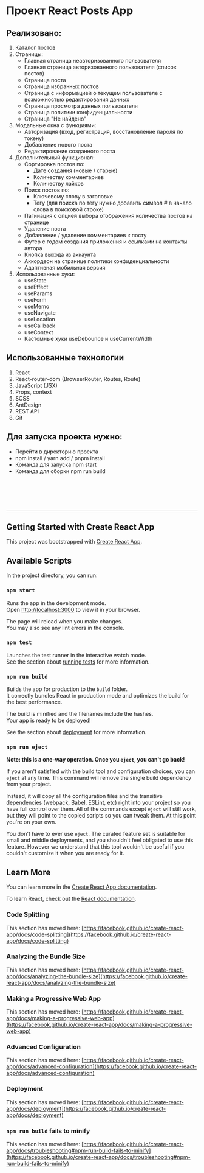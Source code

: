 # Проект React Posts App

## Реализовано:
1. Каталог постов
2. Страницы:
    - Главная страница неавторизованного пользователя
    - Главная страница авторизованного пользователя (список постов)
    - Страница поста
    - Страница избранных постов
    - Страница с информацией о текущем пользователе с возможностью редактирования данных
    - Страница просмотра данных пользователя
    - Страница политики конфиденциальности
    - Страница "Не найдено"
3. Модальные окна с функциями:
    - Авторизация (вход, регистрация, восстановление пароля по токену)
    - Добавление нового поста
    - Редактирование созданного поста
4. Дополнительный функционал: 
    - Сортировка постов по:
        - Дате создания (новые / старые)
        - Количеству комментариев
        - Количеству лайков
    - Поиск постов по:
        - Ключевому слову в заголовке
        - Тегу (для поиска по тегу нужно добавить символ # в начало слова в поисковой строке)
    - Пагинация с опцией выбора отображения количества постов на странице
    - Удаление поста
    - Добавление / удаление комментариев к посту
    - Футер с годом создания приложения и ссылками на контакты автора
    - Кнопка выхода из аккаунта
    - Аккордеон на странице политики конфиденциальности
    - Адаптивная мобильная версия
5. Использованные хуки:
    - useState
    - useEffect
    - useParams
    - useForm
    - useMemo
    - useNavigate
    - useLocation
    - useCallback
    - useContext
    - Кастомные хуки useDebounce и useCurrentWidth

## Использованные технологии
  1. React
  2. React-router-dom (BrowserRouter, Routes, Route)
  3. JavaScript (JSX)
  4. Props, context
  5. SCSS 
  6. AntDesign
  7. REST API
  8. Git 

## Для запуска проекта нужно:
 - Перейти в директорию проекта
 - npm install / yarn add / pnpm install
 - Команда для запуска npm start
 - Команда для сборки npm run build  

<br>
<br>
<br>
<br>  

___
## Getting Started with Create React App

This project was bootstrapped with [Create React App](https://github.com/facebook/create-react-app).

## Available Scripts

In the project directory, you can run:

### `npm start`

Runs the app in the development mode.\
Open [http://localhost:3000](http://localhost:3000) to view it in your browser.

The page will reload when you make changes.\
You may also see any lint errors in the console.

### `npm test`

Launches the test runner in the interactive watch mode.\
See the section about [running tests](https://facebook.github.io/create-react-app/docs/running-tests) for more information.

### `npm run build`

Builds the app for production to the `build` folder.\
It correctly bundles React in production mode and optimizes the build for the best performance.

The build is minified and the filenames include the hashes.\
Your app is ready to be deployed!

See the section about [deployment](https://facebook.github.io/create-react-app/docs/deployment) for more information.

### `npm run eject`

**Note: this is a one-way operation. Once you `eject`, you can't go back!**

If you aren't satisfied with the build tool and configuration choices, you can `eject` at any time. This command will remove the single build dependency from your project.

Instead, it will copy all the configuration files and the transitive dependencies (webpack, Babel, ESLint, etc) right into your project so you have full control over them. All of the commands except `eject` will still work, but they will point to the copied scripts so you can tweak them. At this point you're on your own.

You don't have to ever use `eject`. The curated feature set is suitable for small and middle deployments, and you shouldn't feel obligated to use this feature. However we understand that this tool wouldn't be useful if you couldn't customize it when you are ready for it.

## Learn More

You can learn more in the [Create React App documentation](https://facebook.github.io/create-react-app/docs/getting-started).

To learn React, check out the [React documentation](https://reactjs.org/).

### Code Splitting

This section has moved here: [https://facebook.github.io/create-react-app/docs/code-splitting](https://facebook.github.io/create-react-app/docs/code-splitting)

### Analyzing the Bundle Size

This section has moved here: [https://facebook.github.io/create-react-app/docs/analyzing-the-bundle-size](https://facebook.github.io/create-react-app/docs/analyzing-the-bundle-size)

### Making a Progressive Web App

This section has moved here: [https://facebook.github.io/create-react-app/docs/making-a-progressive-web-app](https://facebook.github.io/create-react-app/docs/making-a-progressive-web-app)

### Advanced Configuration

This section has moved here: [https://facebook.github.io/create-react-app/docs/advanced-configuration](https://facebook.github.io/create-react-app/docs/advanced-configuration)

### Deployment

This section has moved here: [https://facebook.github.io/create-react-app/docs/deployment](https://facebook.github.io/create-react-app/docs/deployment)

### `npm run build` fails to minify

This section has moved here: [https://facebook.github.io/create-react-app/docs/troubleshooting#npm-run-build-fails-to-minify](https://facebook.github.io/create-react-app/docs/troubleshooting#npm-run-build-fails-to-minify)
